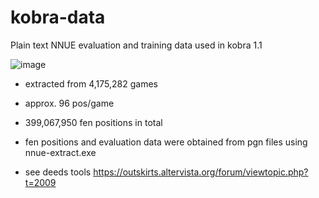 # kobra-data

Plain text NNUE evaluation and training data used in kobra 1.1

![image](https://github.com/jasper-sinclair/kobra-data/assets/118207713/ffbd1919-b757-49da-aee2-c1824e27a7d6)

- extracted from 4,175,282	games
- approx. 96 pos/game
- 399,067,950	fen positions in total

- fen positions and evaluation data were obtained from pgn files using nnue-extract.exe
- see deeds tools https://outskirts.altervista.org/forum/viewtopic.php?t=2009
 
